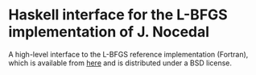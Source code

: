 Haskell interface for the L-BFGS implementation of J. Nocedal
=============================================================

A high-level interface to the L-BFGS reference implementation (Fortran), which
is available from [here](http://users.eecs.northwestern.edu/~nocedal/lbfgs.html)
and is distributed under a BSD license.
